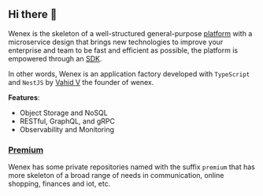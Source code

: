## Hi there 👋

Wenex is the skeleton of a well-structured general-purpose [platform](https://github.com/wenex-org/platform) with a microservice design that brings new technologies to improve your enterprise and team to be fast and efficient as possible, the platform is empowered through an [SDK](https://github.com/wenex-org/platform-sdk).

In other words, Wenex is an application factory developed with `TypeScript` and `NestJS` by [Vahid V](https://github.com/vhidvz) the founder of wenex.

__Features__:
+ Object Storage and NoSQL
+ RESTful, GraphQL, and gRPC
+ Observability and Monitoring

### [Premium](https://github.com/wenex-org/premium)

Wenex has some private repositories named with the suffix `premium` that has more skeleton of a broad range of needs in communication, online shopping, finances and iot, etc.
